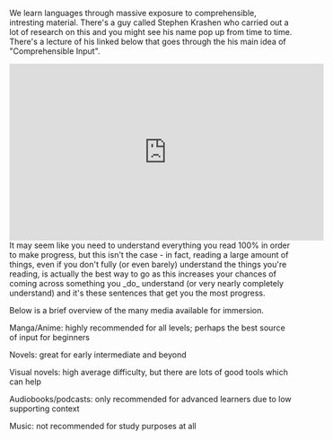 We learn languages through massive exposure to comprehensible, intresting material. There's a guy called Stephen Krashen who carried out a lot of research on this and you might see his name pop up from time to time. There's a lecture of his linked below that goes through the his main idea of "Comprehensible Input".

<iframe width="560" height="315" src="https://www.youtube.com/embed/fnUc_W3xE1w" title="YouTube video player" frameborder="0" allow="accelerometer; autoplay; clipboard-write; encrypted-media; gyroscope; picture-in-picture" allowfullscreen></iframe>
It may seem like you need to understand everything you read 100% in order to make progress, but this isn't the case - in fact, reading a large amount of things, even if you don't fully (or even barely) understand the things you're reading, is actually the best way to go as this increases your chances of coming across something you _do_ understand (or very nearly completely understand) and it's these sentences that get you the most progress.

Below is a brief overview of the many media available for immersion.

Manga/Anime: highly recommended for all levels; perhaps the best source of input for beginners 

Novels: great for early intermediate and beyond

Visual novels: high average difficulty, but there are lots of good tools which can help

Audiobooks/podcasts: only recommended for advanced learners due to low supporting context

Music: not recommended for study purposes at all